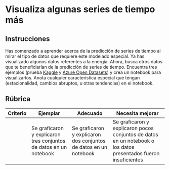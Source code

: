 # Visualiza algunas series de tiempo más

## Instrucciones

Has comenzado a aprender acerca de la predicción de series de tiempo al mirar el tipo de datos que requiere este modelado especial. Ya has visualizado algunos datos referentes a la energía. Ahora, busca otros datos que te beneficiarían de la predicción de series de tiempo. Encuentra tres ejemplos (prueba [Kaggle](https://kaggle.com) y [Azure Open Datasets](https://azure.microsoft.com/en-us/services/open-datasets/catalog/?WT.mc_id=academic-77952-leestott)) y crea un notebook para visualizarlos. Anota cualquier característica especial que tengan (estacionalidad, cambios abruptos, u otras tendencias) en el notebook.

## Rúbrica

| Criterio | Ejemplar                                              | Adecuado                                             | Necesita mejorar                                                                         |
| -------- | ------------------------------------------------------ | ---------------------------------------------------- | ----------------------------------------------------------------------------------------- |
|          | Se graficaron y explicaron tres conjuntos de datos en un notebook | Se graficaron y explicaron dos conjuntos de datos en un notebook | Se graficaron y explicaron pocos conjuntos de datos en un notebook o los datos presentados fueron insuficientes |

